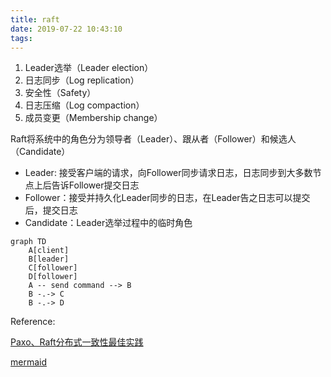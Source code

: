 ```yaml
---
title: raft
date: 2019-07-22 10:43:10
tags:
---
```




1. Leader选举（Leader election）
2. 日志同步（Log replication）
3. 安全性（Safety）
4. 日志压缩（Log compaction）
5. 成员变更（Membership change）

<!-- more -->

Raft将系统中的角色分为领导者（Leader）、跟从者（Follower）和候选人（Candidate）

-  Leader: 接受客户端的请求，向Follower同步请求日志，日志同步到大多数节点上后告诉Follower提交日志
- Follower：接受并持久化Leader同步的日志，在Leader告之日志可以提交后，提交日志
- Candidate：Leader选举过程中的临时角色

```mermaid
graph TD
	A[client]
	B[leader]
	C[follower]
	D[follower]
	A -- send command --> B
	B -.-> C
	B -.-> D
```

Reference:

[Paxo、Raft分布式一致性最佳实践](https://zhuanlan.zhihu.com/p/32052223)

[mermaid](https://mermaidjs.github.io/#/)

